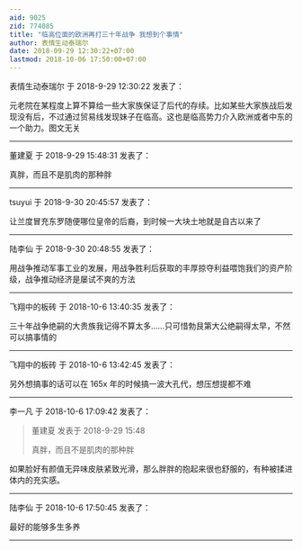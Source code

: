 ```yaml
---
aid: 9025
zid: 774085
title: "临高位面的欧洲再打三十年战争 我想到个事情"
author: 表情生动泰瑞尔
date: 2018-09-29 12:30:22+07:00
lastmod: 2018-10-06 17:50:00+07:00
---
```


表情生动泰瑞尔 于 2018-9-29 12:30:22 发表了：

元老院在某程度上算不算给一些大家族保证了后代的存续。比如某些大家族战后发现没有后，不过通过贸易线发现妹子在临高。这也是临高势力介入欧洲或者中东的一个助力。图文无关

---

董建夏 于 2018-9-29 15:48:31 发表了：

真胖，而且不是肌肉的那种胖

---

tsuyui 于 2018-9-30 20:45:57 发表了：

让兰度冒充东罗随便哪位皇帝的后裔，到时候一大块土地就是自古以来了

---

陆李仙 于 2018-9-30 20:48:55 发表了：

用战争推动军事工业的发展，用战争胜利后获取的丰厚掠夺利益喂饱我们的资产阶级，战争推动经济是屡试不爽的方法

---

飞翔中的板砖 于 2018-10-6 13:40:35 发表了：

三十年战争绝嗣的大贵族我记得不算太多……只可惜勃艮第大公绝嗣得太早，不然可以搞事情的

---

飞翔中的板砖 于 2018-10-6 13:42:45 发表了：

另外想搞事的话可以在 165x 年的时候搞一波大孔代，想压想提都不难

---

李一凡 于 2018-10-6 17:09:42 发表了：

> 董建夏 发表于 2018-9-29 15:48
>
> 真胖，而且不是肌肉的那种胖

如果脸好有颜值无异味皮肤紧致光滑，那么胖胖的抱起来很也舒服的，有种被揉进体内的充实感。

---

陆李仙 于 2018-10-6 17:50:45 发表了：

最好的能够多生多养

---
